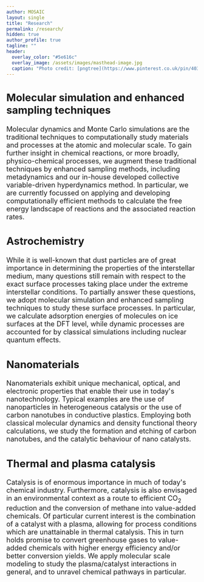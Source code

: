 ```yaml
---
author: MOSAIC
layout: single
title: "Research"
permalink: /research/
hidden: true
author_profile: true
tagline: ""
header:
  overlay_color: "#5e616c"
  overlay_image: /assets/images/masthead-image.jpg
  caption: "Photo credit: [pngtree](https://www.pinterest.co.uk/pin/403283341624204549/)"
---
```


<html>
<head>
<style>
div.a {
  font-size: 15px;
}
div.b {
  font-size: large;
}
div.c {
  font-size: 150%;
}
</style>
</head>
<body>

<div class="b">
  <h2>Molecular simulation and enhanced sampling techniques</h2>
Molecular dynamics and Monte Carlo simulations are the traditional techniques to computationally study materials and processes at the atomic and molecular scale. To gain further insight in chemical reactions, or more broadly, physico-chemical processes, we augment these traditional techniques by enhanced sampling methods, including metadynamics and our in-house developed collective variable-driven hyperdynamics method. In particular, we are currently focussed on applying and developing computationally efficient methods to calculate the free energy landscape of reactions and the associated reaction rates.<br>

  <h2>Astrochemistry</h2>
While it is well-known that dust particles are of great importance in determining the properties of the interstellar medium, many questions still remain with respect to the exact surface processes taking place under the extreme interstellar conditions. To partially answer these questions, we adopt molecular simulation and enhanced sampling techniques to study these surface processes. In particular, we calculate adsorption energies of molecules on ice surfaces at the DFT level, while dynamic processes are accounted for by classical simulations including nuclear quantum effects.<br>

  <h2>Nanomaterials</h2>
Nanomaterials exhibit unique mechanical, optical, and electronic properties that enable their use in today's nanotechnology. Typical examples are the use of nanoparticles in heterogeneous catalysis or the use of carbon nanotubes in conductive plastics. Employing both classical molecular dynamics and density functional theory calculations, we study the formation and etching of carbon nanotubes, and the catalytic behaviour of nano catalysts.
<br>

  <h2>Thermal and plasma catalysis</h2>
Catalysis is of enormous importance in much of today's chemical industry. Furthermore, catalysis is also envisaged in an environmental context as a route to efficient CO<sub>2</sub> reduction and the conversion of methane into value-added chemicals. Of particular current interest is the combination of a catalyst with a plasma, allowing for process conditions which are unattainable in thermal catalysis. This in turn holds promise to convert greenhouse gases to value-added chemicals with higher energy efficiency and/or better conversion yields. We apply molecular scale modeling to study the plasma/catalyst interactions in general, and to unravel chemical pathways in particular.
<br>

</div>
